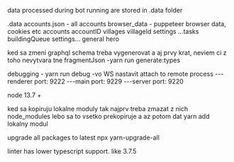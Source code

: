 data processed during bot running are stored in .data folder

.data
	accounts.json - all accounts
	browser_data - puppeteer browser data, cookies etc
	accounts
		accountID
			villages
				villageId
					settings
						...tasks
					buildingQueue
			settings...
				general
				hero
			
ked sa zmeni graphql schema treba vygenerovat
a aj prvy krat, neviem ci z toho nevytvara tne fragmentJson
-yarn run generate:types
			
debugging - yarn run debug
-vo WS nastavit attach to remote process
---renderer port: 9222
---main port: 9229
---server port: 9220

node 13.7 +

ked sa kopiruju lokalne moduly tak najprv treba zmazat z nich node_modules lebo sa to vsetko prekopiruje
a az potom dat yarn add lokalny modul

upgrade all packages to latest
npx yarn-upgrade-all

linter has lower typescript support. like 3.7.5